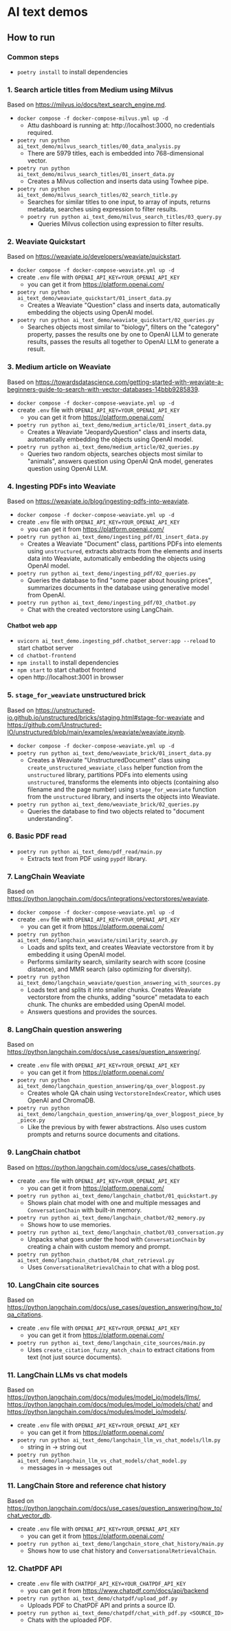 # AI text demos

## How to run

### Common steps

- `poetry install` to install dependencies

### 1. Search article titles from Medium using Milvus

Based on https://milvus.io/docs/text_search_engine.md.

- `docker compose -f docker-compose-milvus.yml up -d`
    - Attu dashboard is running at: http://localhost:3000, no credentials required.
- `poetry run python ai_text_demo/milvus_search_titles/00_data_analysis.py`
    - There are 5979 titles, each is embedded into 768-dimensional vector.
- `poetry run python ai_text_demo/milvus_search_titles/01_insert_data.py`
    - Creates a Milvus collection and inserts data using Towhee pipe.
- `poetry run python ai_text_demo/milvus_search_titles/02_search_title.py`
    - Searches for similar titles to one input, to array of inputs, returns metadata, searches using expression to
      filter results.
    - `poetry run python ai_text_demo/milvus_search_titles/03_query.py`
        - Queries Milvus collection using expression to filter results.

### 2. Weaviate Quickstart

Based on https://weaviate.io/developers/weaviate/quickstart.

- `docker compose -f docker-compose-weaviate.yml up -d`
- create `.env` file with `OPENAI_API_KEY=YOUR_OPENAI_API_KEY`
    - you can get it from https://platform.openai.com/
- `poetry run python ai_text_demo/weaviate_quickstart/01_insert_data.py`
    - Creates a Weaviate "Question" class and inserts data, automatically embedding the objects using OpenAI model.
- `poetry run python ai_text_demo/weaviate_quickstart/02_queries.py`
    - Searches objects most similar to "biology", filters on the "category" property, passes the results one by one to
      OpenAI LLM to generate results, passes the results all together to OpenAI LLM to generate a result.

### 3. Medium article on Weaviate

Based
on https://towardsdatascience.com/getting-started-with-weaviate-a-beginners-guide-to-search-with-vector-databases-14bbb9285839.

- `docker compose -f docker-compose-weaviate.yml up -d`
- create `.env` file with `OPENAI_API_KEY=YOUR_OPENAI_API_KEY`
    - you can get it from https://platform.openai.com/
- `poetry run python ai_text_demo/medium_article/01_insert_data.py`
    - Creates a Weaviate "JeopardyQuestion" class and inserts data, automatically embedding the objects using OpenAI
      model.
- `poetry run python ai_text_demo/medium_article/02_queries.py`
    - Queries two random objects, searches objects most similar to "animals", answers question using OpenAI QnA model,
      generates question using OpenAI LLM.

### 4. Ingesting PDFs into Weaviate

Based on https://weaviate.io/blog/ingesting-pdfs-into-weaviate.

- `docker compose -f docker-compose-weaviate.yml up -d`
- create `.env` file with `OPENAI_API_KEY=YOUR_OPENAI_API_KEY`
    - you can get it from https://platform.openai.com/
- `poetry run python ai_text_demo/ingesting_pdf/01_insert_data.py`
    - Creates a Weaviate "Document" class, partitions PDFs into elements using `unstructured`, extracts abstracts from
      the elements and inserts data into Weaviate, automatically embedding the objects using OpenAI model.
- `poetry run python ai_text_demo/ingesting_pdf/02_queries.py`
    - Queries the database to find "some paper about housing prices", summarizes documents in the database using
      generative model from OpenAI.
- `poetry run python ai_text_demo/ingesting_pdf/03_chatbot.py`
    - Chat with the created vectorstore using LangChain.

#### Chatbot web app

- `uvicorn ai_text_demo.ingesting_pdf.chatbot_server:app --reload` to start chatbot server
- `cd chatbot-frontend`
- `npm install` to install dependencies
- `npm start` to start chatbot frontend
- open http://localhost:3001 in browser

### 5. `stage_for_weaviate` unstructured brick

Based on https://unstructured-io.github.io/unstructured/bricks/staging.html#stage-for-weaviate
and https://github.com/Unstructured-IO/unstructured/blob/main/examples/weaviate/weaviate.ipynb.

- `docker compose -f docker-compose-weaviate.yml up -d`
- `poetry run python ai_text_demo/weaviate_brick/01_insert_data.py`
    - Creates a Weaviate "UnstructuredDocument" class using `create_unstructured_weaviate_class` helper function from
      the `unstructured` library, partitions PDFs into elements using `unstructured`, transforms the elements into
      objects (containing also filename and the page number) using `stage_for_weaviate` function from the `unstructured`
      library, and inserts the objects into Weaviate.
- `poetry run python ai_text_demo/weaviate_brick/02_queries.py`
    - Queries the database to find two objects related to "document understanding".

### 6. Basic PDF read

- `poetry run python ai_text_demo/pdf_read/main.py`
    - Extracts text from PDF using `pypdf` library.

### 7. LangChain Weaviate

Based on https://python.langchain.com/docs/integrations/vectorstores/weaviate.

- `docker compose -f docker-compose-weaviate.yml up -d`
- create `.env` file with `OPENAI_API_KEY=YOUR_OPENAI_API_KEY`
    - you can get it from https://platform.openai.com/
- `poetry run python ai_text_demo/langchain_weaviate/similarity_search.py`
    - Loads and splits text, and creates Weaviate vectorstore from it by embedding it using OpenAI model.
    - Performs similarity search, similarity search with score (cosine distance), and MMR search (also optimizing for
      diversity).
- `poetry run python ai_text_demo/langchain_weaviate/question_answering_with_sources.py`
    - Loads text and splits it into smaller chunks. Creates Weaviate vectorstore from the chunks, adding "source"
      metadata to each chunk. The chunks are embedded using OpenAI model.
    - Answers questions and provides the sources.

### 8. LangChain question answering

Based on https://python.langchain.com/docs/use_cases/question_answering/.

- create `.env` file with `OPENAI_API_KEY=YOUR_OPENAI_API_KEY`
    - you can get it from https://platform.openai.com/
- `poetry run python ai_text_demo/langchain_question_answering/qa_over_blogpost.py`
    - Creates whole QA chain using `VectorstoreIndexCreator`, which uses OpenAI and ChromaDB.
- `poetry run python ai_text_demo/langchain_question_answering/qa_over_blogpost_piece_by_piece.py`
    - Like the previous by with fewer abstractions. Also uses custom prompts and returns source documents and citations.

### 9. LangChain chatbot

Based on https://python.langchain.com/docs/use_cases/chatbots.

- create `.env` file with `OPENAI_API_KEY=YOUR_OPENAI_API_KEY`
    - you can get it from https://platform.openai.com/
- `poetry run python ai_text_demo/langchain_chatbot/01_quickstart.py`
    - Shows plain chat model with one and multiple messages and `ConversationChain` with built-in memory.
- `poetry run python ai_text_demo/langchain_chatbot/02_memory.py`
    - Shows how to use memories.
- `poetry run python ai_text_demo/langchain_chatbot/03_conversation.py`
    - Unpacks what goes under the hood with `ConversationChain` by creating a chain with custom memory and prompt.
- `poetry run python ai_text_demo/langchain_chatbot/04_chat_retrieval.py`
    - Uses `ConversationalRetrievalChain` to chat with a blog post.

### 10. LangChain cite sources

Based on https://python.langchain.com/docs/use_cases/question_answering/how_to/qa_citations.

- create `.env` file with `OPENAI_API_KEY=YOUR_OPENAI_API_KEY`
    - you can get it from https://platform.openai.com/
- `poetry run python ai_text_demo/langchain_cite_sources/main.py`
    - Uses `create_citation_fuzzy_match_chain` to extract citations from text (not just source documents).

### 11. LangChain LLMs vs chat models

Based on https://python.langchain.com/docs/modules/model_io/models/llms/,
https://python.langchain.com/docs/modules/model_io/models/chat/ and
https://python.langchain.com/docs/modules/model_io/models/.

- create `.env` file with `OPENAI_API_KEY=YOUR_OPENAI_API_KEY`
    - you can get it from https://platform.openai.com/
- `poetry run python ai_text_demo/langchain_llm_vs_chat_models/llm.py`
  - string in -> string out
- `poetry run python ai_text_demo/langchain_llm_vs_chat_models/chat_model.py`
  - messages in -> messages out

### 11. LangChain Store and reference chat history

Based on https://python.langchain.com/docs/use_cases/question_answering/how_to/chat_vector_db.

- create `.env` file with `OPENAI_API_KEY=YOUR_OPENAI_API_KEY`
    - you can get it from https://platform.openai.com/
- `poetry run python ai_text_demo/langchain_store_chat_history/main.py`
  - Shows how to use chat history and `ConversationalRetrievalChain`.

### 12. ChatPDF API

- create `.env` file with `CHATPDF_API_KEY=YOUR_CHATPDF_API_KEY`
    - you can get it from https://www.chatpdf.com/docs/api/backend
- `poetry run python ai_text_demo/chatpdf/upload_pdf.py`
  - Uploads PDF to ChatPDF API and prints a source ID.
- `poetry run python ai_text_demo/chatpdf/chat_with_pdf.py <SOURCE_ID>`
  - Chats with the uploaded PDF.

